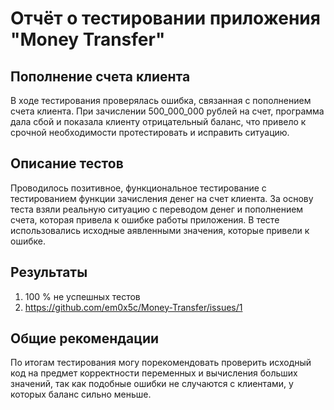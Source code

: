 # Отчёт о тестировании приложения "Money Transfer"

## Пополнение счета клиента

В ходе тестирования проверялась ошибка, связанная с пополнением счета клиента. При зачислении 500_000_000 рублей на счет, программа дала сбой и показала клиенту отрицательный баланс, что привело к срочной необходимости протестировать и исправить ситуацию.

## Описание тестов

Проводилось позитивное, функциональное тестирование с тестированием функции зачисления денег на счет клиента. За основу теста взяли реальную ситуацию с переводом денег и пополнением счета, которая привела к ошибке работы приложения. В тесте использовались исходные аявленными значения, которые привели к ошибке.

## Результаты

1. 100 % не успешных тестов
2. https://github.com/em0x5c/Money-Transfer/issues/1

## Общие рекомендации
По итогам тестирования могу порекомендовать проверить исходный код на предмет корректности переменных и вычисления больших значений, так как подобные ошибки не случаются с клиентами, у которых баланс сильно меньше.